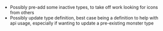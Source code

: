 * Possibly pre-add some inactive types, to take off work looking for icons from others
* Possibly update type definition, best case being a definition to help with api usage, especially if wanting to update a pre-existing monster type